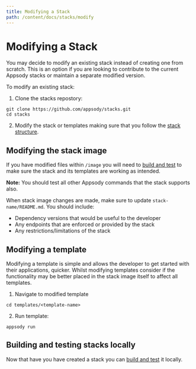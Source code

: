 ```yaml
---
title: Modifying a Stack
path: /content/docs/stacks/modify
---
```


# Modifying a Stack

You may decide to modify an existing stack instead of creating one from scratch. This is an option if you are looking to contribute to the current Appsody stacks or maintain a separate modified version.

To modify an existing stack:

1. Clone the stacks repostory:
```
git clone https://github.com/appsody/stacks.git
cd stacks
```

2. Modify the stack or templates making sure that you follow the [stack structure](/content/docs/stacks/stack-structure.md).

## Modifying the stack image

If you have modified files within `/image` you will need to [build and test](/content/docs/stacks/build-and-test.md) to make sure the stack and its templates are working as intended.

**Note:** You should test all other Appsody commands that the stack supports also.

When stack image changes are made, make sure to update `stack-name/README.md`.
You should include:
   * Dependency versions that would be useful to the developer
   * Any endpoints that are enforced or provided by the stack
   * Any restrictions/limitations of the stack

## Modifying a template
Modifying a template is simple and allows the developer to get started with their applications, quicker. Whilst modifying templates consider if the functionality may be better placed in the stack image itself to affect all templates.

1. Navigate to modified template
```
cd templates/<template-name>
```

2. Run template:
```
appsody run
```

## Building and testing stacks locally
Now that have you have created a stack you can [build and test](/content/docs/stacks/build-and-test.md) it locally.

